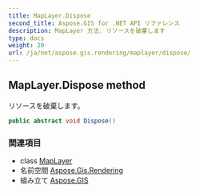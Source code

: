 ```yaml
---
title: MapLayer.Dispose
second_title: Aspose.GIS for .NET API リファレンス
description: MapLayer 方法. リソースを破棄します
type: docs
weight: 20
url: /ja/net/aspose.gis.rendering/maplayer/dispose/
---
```

## MapLayer.Dispose method

リソースを破棄します。

```csharp
public abstract void Dispose()
```

### 関連項目

* class [MapLayer](../)
* 名前空間 [Aspose.Gis.Rendering](../../maplayer/)
* 組み立て [Aspose.GIS](../../../)


